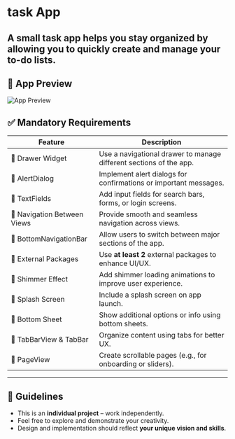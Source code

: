 
#  task App

A small task app helps you stay organized by allowing you to quickly create and manage your to-do lists.
---
## 🎥 App Preview

![App Preview](/screen.gif)


## ✅ Mandatory Requirements

| Feature | Description |
|--------|-------------|
| 🔹 Drawer Widget | Use a navigational drawer to manage different sections of the app. |
| 🔹 AlertDialog | Implement alert dialogs for confirmations or important messages. |
| 🔹 TextFields | Add input fields for search bars, forms, or login screens. |
| 🔹 Navigation Between Views | Provide smooth and seamless navigation across views. |
| 🔹 BottomNavigationBar | Allow users to switch between major sections of the app. |
| 🔹 External Packages | Use **at least 2** external packages to enhance UI/UX. |
| 🔹 Shimmer Effect | Add shimmer loading animations to improve user experience. |
| 🔹 Splash Screen | Include a splash screen on app launch. |
| 🔹 Bottom Sheet | Show additional options or info using bottom sheets. |
| 🔹 TabBarView & TabBar | Organize content using tabs for better UX. |
| 🔹 PageView | Create scrollable pages (e.g., for onboarding or sliders). |

---

## 📌 Guidelines

- This is an **individual project** – work independently.
- Feel free to explore and demonstrate your creativity.
- Design and implementation should reflect **your unique vision and skills**.


